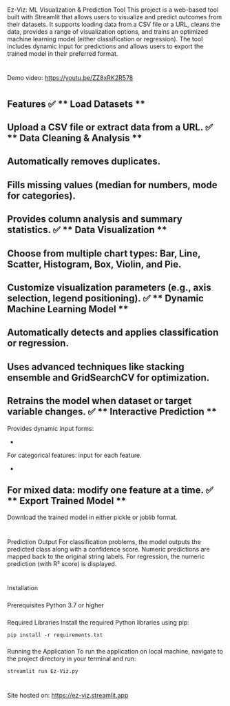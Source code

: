 # 
Ez-Viz: ML Visualization & Prediction Tool
This project is a web-based tool built with Streamlit that allows users to visualize and predict outcomes from their datasets. It supports loading data from a CSV file or a URL, cleans the data, provides a range of visualization options, and trains an optimized machine learning model (either classification or regression). The tool includes dynamic input for predictions and allows users to export the trained model in their preferred format. 
#
 Demo video: https://youtu.be/ZZ8xRK2R578
#
 Features
✅ 
**
Load Datasets
**
-
 Upload a CSV file or extract data from a URL.
✅ 
**
Data Cleaning & Analysis
**
-
 Automatically removes duplicates.
-
 Fills missing values (median for numbers, mode for categories).
-
 Provides column analysis and summary statistics.
✅ 
**
Data Visualization
**
-
 Choose from multiple chart types: Bar, Line, Scatter, Histogram, Box, Violin, and Pie.
-
 Customize visualization parameters (e.g., axis selection, legend positioning).
✅ 
**
Dynamic Machine Learning Model
**
-
 Automatically detects and applies classification or regression.
-
 Uses advanced techniques like stacking ensemble and GridSearchCV for optimization.
-
 Retrains the model when dataset or target variable changes.
✅ 
**
Interactive Prediction
**
-
 Provides dynamic input forms:
  
-
 For categorical features: input for each feature.
  
-
 For mixed data: modify one feature at a time.
✅ 
**
Export Trained Model
**
-
 Download the trained model in either pickle or joblib format.
#
 Prediction Output
For classification problems, the model outputs the predicted class along with a confidence score. Numeric predictions are mapped back to the original string labels. For regression, the numeric prediction (with R² score) is displayed.
#
 Installation
###
 Prerequisites
Python 3.7 or higher
###
 Required Libraries
Install the required Python libraries using pip:
```
pip install -r requirements.txt
```
###
 Running the Application
To run the application on local machine, navigate to the project directory in your terminal and run:
```
streamlit run Ez-Viz.py
```
#
 Site hosted on: https://ez-viz.streamlit.app 
